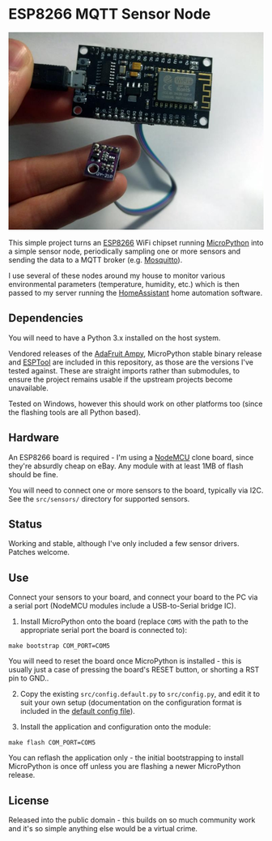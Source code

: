 # ESP8266 MQTT Sensor Node

![Example Sensor Node](ExampleSensorNode.jpg)

This simple project turns an [ESP8266](http://espressif.com/en/products/hardware/esp8266ex/overview)
WiFi chipset running [MicroPython](https://micropython.org/) into a simple
sensor node, periodically sampling one or more sensors and sending the data to a
MQTT broker (e.g. [Mosquitto](https://projects.eclipse.org/projects/technology.mosquitto)).

I use several of these nodes around my house to monitor various environmental
parameters (temperature, humidity, etc.) which is then passed to my server
running the [HomeAssistant](http://home-assistant.io/) home automation software.

## Dependencies

You will need to have a Python 3.x installed on the host system.

Vendored releases of the [AdaFruit Ampy](https://github.com/adafruit/ampy),
MicroPython stable binary release and [ESPTool](https://github.com/espressif/esptool)
are included in this repository, as those are the versions I've tested against.
These are straight imports rather than submodules, to ensure the project remains
usable if the upstream projects become unavailable.

Tested on Windows, however this should work on other platforms too (since the
flashing tools are all Python based).

## Hardware

An ESP8266 board is required - I'm using a [NodeMCU](https://en.wikipedia.org/wiki/NodeMCU)
clone board, since they're absurdly cheap on eBay. Any module with at least 1MB
of flash should be fine.

You will need to connect one or more sensors to the board, typically via I2C.
See the `src/sensors/` directory for supported sensors.

## Status

Working and stable, although I've only included a few sensor drivers. Patches
welcome.

## Use

Connect your sensors to your board, and connect your board to the PC via a
serial port (NodeMCU modules include a USB-to-Serial bridge IC).

1) Install MicroPython onto the board (replace `COM5` with the path to the
appropriate serial port the board is connected to):
```
make bootstrap COM_PORT=COM5
```

You will need to reset the board once MicroPython is installed - this is usually
just a case of pressing the board's RESET button, or shorting a RST pin to GND..

2) Copy the existing `src/config.default.py` to `src/config.py`, and edit it to
suit your own setup (documentation on the configuration format is included in
the [default config file](src/config.default.py)).

3) Install the application and configuration onto the module:
```
make flash COM_PORT=COM5
```

You can reflash the application only - the initial bootstrapping to install
MicroPython is once off unless you are flashing a newer MicroPython release.

## License

Released into the public domain - this builds on so much community work and it's
so simple anything else would be a virtual crime.
